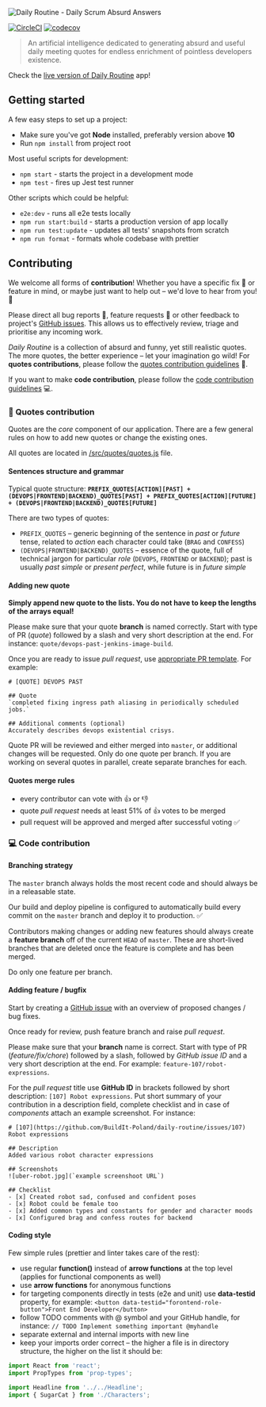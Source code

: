![Daily Routine - Daily Scrum Absurd Answers](https://user-images.githubusercontent.com/20565536/59495052-d1ed4980-8e8e-11e9-9dc9-e8fe0d037469.png)

[![CircleCI](https://circleci.com/gh/BuildIt-Poland/daily-routine/tree/master.svg?style=svg)](https://circleci.com/gh/BuildIt-Poland/daily-routine/tree/master)
[![codecov](https://codecov.io/gh/BuildIt-Poland/daily-routine/branch/master/graph/badge.svg)](https://codecov.io/gh/BuildIt-Poland/daily-routine)

> An artificial intelligence dedicated to generating absurd and useful daily meeting quotes for endless enrichment of pointless developers existence.

Check the [live version of Daily Routine](https://dailyroutine.buildit.digital/) app!

## Getting started

A few easy steps to set up a project:

* Make sure you've got **Node** installed, preferably version above **10**
* Run `npm install` from project root

Most useful scripts for development:

* `npm start` - starts the project in a development mode
* `npm test` - fires up Jest test runner

Other scripts which could be helpful:

* `e2e:dev` - runs all e2e tests locally
* `npm run start:build` -  starts a production version of app locally
* `npm run test:update` - updates all tests' snapshots from scratch
* `npm run format` - formats whole codebase with prettier

## Contributing

We welcome all forms of **contribution**! Whether you have a specific fix :wrench: or feature in mind, or maybe just want to help out – we'd love to hear from you! :muscle:

Please direct all bug reports :bug:, feature requests :pray: or other feedback to project's [GitHub issues](https://github.com/BuildIt-Poland/daily-routine/issues). This allows us to effectively review, triage and prioritise any incoming work.

*Daily Routine* is a collection of absurd and funny, yet still realistic quotes. The more quotes, the better experience – let your imagination go wild! For **quotes contributions**, please follow the [quotes contribution guidelines](#loudspeaker-quotes-contribution) :loudspeaker:. 

If you want to make **code contribution**, please follow the [code contribution guidelines](#computer-code-contribution) :computer:.

### :loudspeaker: Quotes contribution

Quotes are the *core* component of our application. There are a few general rules on how to add new quotes or change the existing ones.

All quotes are located in [/src/quotes/quotes.js](https://github.com/BuildIt-Poland/daily-routine/blob/master/src/quotes/quotes.js) file.

#### Sentences structure and grammar

Typical quote structure: **`PREFIX_QUOTES[ACTION][PAST] + (DEVOPS|FRONTEND|BACKEND)_QUOTES[PAST] + PREFIX_QUOTES[ACTION][FUTURE] + (DEVOPS|FRONTEND|BACKEND)_QUOTES[FUTURE]`**

There are two types of quotes:

* `PREFIX_QUOTES` – generic beginning of the sentence in *past* or *future* tense, related to *action* each character could take (`BRAG` and `CONFESS`)
* `(DEVOPS|FRONTEND|BACKEND)_QUOTES` – essence of the quote, full of technical jargon for particular *role* (`DEVOPS`, `FRONTEND` or `BACKEND`); past is usually *past simple* or *present perfect*, while future is in *future simple*

#### Adding new quote

**Simply append new quote to the lists. You do not have to keep the lengths of the arrays equal!**

Please make sure that your quote **branch** is named correctly. Start with type of PR (*quote*) followed by a slash and very short description at the end. For instance: `quote/devops-past-jenkins-image-build`.

Once you are ready to issue *pull request*, use [appropriate PR template](https://github.com/BuildIt-Poland/daily-routine/blob/master/.github/pull_request_template.md). For example:

```text
# [QUOTE] DEVOPS PAST

## Quote
`completed fixing ingress path aliasing in periodically scheduled jobs.`

## Additional comments (optional)
Accurately describes devops existential crisys.
```

Quote PR will be reviewed and either merged into `master`, or additional changes will be requested. Only do one quote per branch. If you are working on several quotes in parallel, create separate branches for each.

#### Quotes merge rules

* every contributor can vote with 👍 or 👎
* quote *pull request* needs at least 51% of 👍 votes to be merged
* pull request will be approved and merged after successful voting ✅

### :computer: Code contribution

#### Branching strategy

The `master` branch always holds the most recent code and should always be in a releasable state.

Our build and deploy pipeline is configured to automatically build every commit on the `master` branch and deploy it to production. :white_check_mark:

Contributors making changes or adding new features should always create a **feature branch** off of the current `HEAD` of `master`. These are short-lived branches that are deleted once the feature is complete and has been merged.

Do only one feature per branch.

#### Adding feature / bugfix

Start by creating a [GitHub issue](https://github.com/BuildIt-Poland/daily-routine/issues) with an overview of proposed changes / bug fixes.

Once ready for review, push feature branch and raise *pull request*.

Please make sure that your **branch** name is correct. Start with type of PR (*feature/fix/chore*) followed by a slash, followed by *GitHub issue ID* and a very short description at the end. For example: `feature-107/robot-expressions`.

For the *pull request* title use **GitHub ID** in brackets followed by short description: `[107] Robot expressions`. Put short summary of your contribution in a description field, complete checklist and in case of *components* attach an example screenshot. For instance:

```
# [107](https://github.com/BuildIt-Poland/daily-routine/issues/107) Robot expressions

## Description
Added various robot character expressions

## Screenshots
![uber-robot.jpg](`example screenshoot URL`)

## Checklist
- [x] Created robot sad, confused and confident poses
- [x] Robot could be female too
- [x] Added common types and constants for gender and character moods
- [x] Configured brag and confess routes for backend
```

#### Coding style

Few simple rules (prettier and linter takes care of the rest):

* use regular **function()** instead of **arrow functions** at the top level (applies for functional components as well)
* use **arrow functions** for anonymous functions
* for targeting components directly in tests (e2e and unit) use **data-testid** property, for example: `<button data-testid="forontend-role-button">Front End Developer</button>`
* follow TODO comments with @ symbol and your GitHub handle, for instance: `// TODO Implement something important @myhandle`
* separate external and internal imports with new line
* keep your imports order correct – the higher a file is in directory structure, the higher on the list it should be:

```js
import React from 'react';
import PropTypes from 'prop-types';

import Headline from '../../Headline';
import { SugarCat } from './Characters';
```
